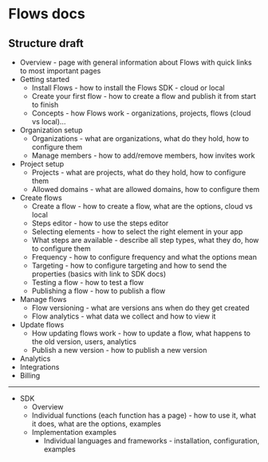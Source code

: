 # Flows docs

## Structure draft

- Overview - page with general information about Flows with quick links to most important pages
- Getting started
  - Install Flows - how to install the Flows SDK - cloud or local
  - Create your first flow - how to create a flow and publish it from start to finish
  - Concepts - how Flows work - organizations, projects, flows (cloud vs local)...
- Organization setup
  - Organizations - what are organizations, what do they hold, how to configure them
  - Manage members - how to add/remove members, how invites work
- Project setup
  - Projects - what are projects, what do they hold, how to configure them
  - Allowed domains - what are allowed domains, how to configure them
- Create flows
  - Create a flow - how to create a flow, what are the options, cloud vs local
  - Steps editor - how to use the steps editor
  - Selecting elements - how to select the right element in your app
  - What steps are available - describe all step types, what they do, how to configure them
  - Frequency - how to configure frequency and what the options mean
  - Targeting - how to configure targeting and how to send the properties (basics with link to SDK docs)
  - Testing a flow - how to test a flow
  - Publishing a flow - how to publish a flow
- Manage flows
  - Flow versioning - what are versions ans when do they get created
  - Flow analytics - what data we collect and how to view it
- Update flows
  - How updating flows work - how to update a flow, what happens to the old version, users, analytics
  - Publish a new version - how to publish a new version
- Analytics
- Integrations
- Billing

---

- SDK
  - Overview
  - Individual functions (each function has a page) - how to use it, what it does, what are the options, examples
  - Implementation examples
    - Individual languages and frameworks - installation, configuration, examples
